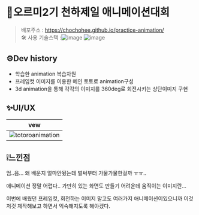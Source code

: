 # 🎉오르미2기 천하제일 애니메이션대회
> 배포주소 : https://chochohee.github.io/practice-animation/  
> 🛠 사용 기술스택 :![image](https://github.com/user-attachments/assets/3cd4ca35-51a2-419c-80d0-c945d63e0a17) ![image](https://github.com/user-attachments/assets/f9c8f3a5-28e0-4b49-bba0-0205966fc1bc)

## ⚙Dev history
- 학습한 animation 복습차원
- 프레임컷 이미지를 이용한 메인 토토로 animation구성
- 3d animation을 통해 각각의 이미지를 360deg로 회전시키는 상단이미지 구현

## ✨UI/UX
|vew|
|:----:|
|![totoroanimation](https://github.com/user-attachments/assets/30e39dfa-8599-4e74-b114-f7e33670a7c4)|


## ❕느낀점
엄..음... 왜 배운지 얼마안됬는데 벌써부터 가물가물한걸까 ㅠㅠ..

애니메이션 정말 어렵다.. 가만히 있는 화면도 만들기 어려운데 움직이는 이미지란...

이번에 배웠던 프레임컷, 회전하는 이미지 말고도 여러가지 애니메이션이있으니까 이것저것 제작해보고 하면서 익숙해지도록 해야겠다.
